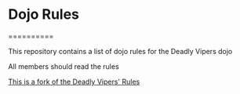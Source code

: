 # Dojo Rules
==========

This repository contains a list of dojo rules for the Deadly Vipers dojo

All members should read the rules

[This is a fork of the Deadly Vipers' Rules](https://github.com/deadlyvipers)

